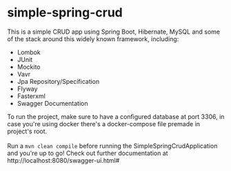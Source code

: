 # simple-spring-crud

This is a simple CRUD app using Spring Boot, Hibernate, MySQL and some of the stack around this widely known framework, including:
* Lombok
* JUnit
* Mockito
* Vavr
* Jpa Repository/Specification
* Flyway
* Fasterxml
* Swagger Documentation 

To run the project, make sure to have a configured database at port 3306, in case you're using docker there's a docker-compose file premade in project's root.
<br>
<br>
Run a <code>mvn clean compile</code> before running the SimpleSpringCrudApplication and you're up to go! Check out further documentation at http://localhost:8080/swagger-ui.html#